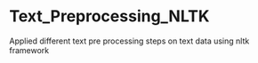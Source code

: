 # Text_Preprocessing_NLTK
Applied different text pre processing steps on text data using nltk framework
